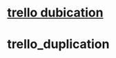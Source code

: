 # <a target="_blank" href="https://trello-dubication-mrd99.vercel.app/" >trello dubication</a>

# trello_duplication
